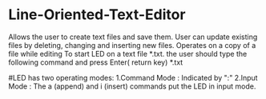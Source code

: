# Line-Oriented-Text-Editor
Allows the user to create text files and save them.
User can update existing files by deleting, changing and inserting new files.
Operates on a copy of a file while editing
To start LED on a text file *.txt. the user should type the following command and press Enter( return key)
    *.txt 

#LED has two operating modes:
1.Command Mode : Indicated by ":"
2.Input Mode : The a (append) and i (insert) commands put the LED in input mode.




